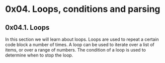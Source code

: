 # 0x04. Loops, conditions and parsing 

## 0x04.1. Loops

In this section we will learn about loops. Loops are used to repeat a certain code block a number of times. A loop can be used to iterate over a list of items, or over a range of numbers. The condition of a loop is used to determine when to stop the loop.
